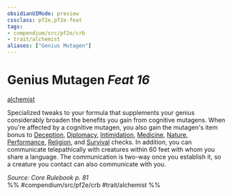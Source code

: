 ```yaml
---
obsidianUIMode: preview
cssclass: pf2e,pf2e-feat
tags:
- compendium/src/pf2e/crb
- trait/alchemist
aliases: ["Genius Mutagen"]
---
```

# Genius Mutagen  *Feat 16*  
[alchemist](../../rules/traits/alchemist.md)  


Specialized tweaks to your formula that supplements your genius considerably broaden the benefits you gain from cognitive mutagens. When you're affected by a cognitive mutagen, you also gain the mutagen's item bonus to [Deception](../skills.md#Deception), [Diplomacy](../skills.md#Diplomacy), [Intimidation](../skills.md#Intimidation), [Medicine](../skills.md#Medicine), [Nature](../skills.md#Nature), [Performance](../skills.md#Performance), [Religion](../skills.md#Religion), and [Survival](../skills.md#Survival) checks. In addition, you can communicate telepathically with creatures within 60 feet with whom you share a language. The communication is two-way once you establish it, so a creature you contact can also communicate with you.

*Source: Core Rulebook p. 81*  
%% #compendium/src/pf2e/crb #trait/alchemist %%